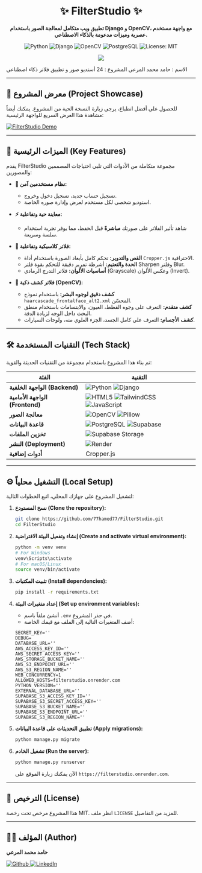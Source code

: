 <div align="center">

# ✨ FilterStudio ✨

**تطبيق ويب متكامل لمعالجة الصور باستخدام Django و OpenCV، مع واجهة مستخدم عصرية وميزات مدعومة بالذكاء الاصطناعي.**

<p align="center">
  <img alt="Python" src="https://img.shields.io/badge/Python-3.11-3776AB?style=for-the-badge&logo=python&logoColor=white"/>
  <img alt="Django" src="https://img.shields.io/badge/Django-4.2-092E20?style=for-the-badge&logo=django&logoColor=white"/>
  <img alt="OpenCV" src="https://img.shields.io/badge/OpenCV-4.x-5C3EE8?style=for-the-badge&logo=opencv&logoColor=white"/>
  <img alt="PostgreSQL" src="https://img.shields.io/badge/PostgreSQL-15-4169E1?style=for-the-badge&logo=postgresql&logoColor=white"/>
  <img alt="License: MIT" src="https://img.shields.io/badge/License-MIT-yellow.svg?style=for-the-badge"/>
</p>

[<img src="https://img.shields.io/badge/Live_Demo-Visit_Site-28a745?style=for-the-badge&logo=render" />](https://filterstudio.onrender.com/)

</div>
الاسم : حامد محمد المرعي
المشروع : 24 أستديو صور و تطبيق فلاتر ذكاء اصطناعي

---

## 📸 معرض المشروع (Project Showcase)

للحصول على أفضل انطباع، يرجى زيارة النسخة الحية من المشروع. يمكنك أيضاً مشاهدة هذا العرض السريع للواجهة الرئيسية:

[![FilterStudio Demo](https://i.imgur.com/uGkF9iR.png)](https://filterstudio.onrender.com/)


---

## 🚀 الميزات الرئيسية (Key Features)

يقدم FilterStudio مجموعة متكاملة من الأدوات التي تلبي احتياجات المصممين والمصورين:

*   **🔐 نظام مستخدمين آمن:**
    *   تسجيل حساب جديد، تسجيل دخول وخروج.
    *   استوديو شخصي لكل مستخدم لعرض وإدارة صوره الخاصة.

*   **⚡️ معاينة حية وتفاعلية:**
    *   شاهد تأثير الفلاتر على صورتك **مباشرةً** قبل الحفظ، مما يوفر تجربة استخدام سلسة وسريعة.

*   **🎨 فلاتر كلاسيكية وتفاعلية:**
    *   **القص والتدوير:** تحكم كامل بأبعاد الصورة باستخدام أداة `Cropper.js` الاحترافية.
    *   **الحدة والتعتيم:** أشرطة تمرير دقيقة للتحكم بقوة فلتر Sharpen وفلتر Blur.
    *   **أساسيات الألوان:** فلاتر التدرج الرمادي (Grayscale) وعكس الألوان (Invert).

*   **🧠 فلاتر كشف ذكية (OpenCV):**
    *   **كشف دقيق لوجوه البشر:** باستخدام نموذج `haarcascade_frontalface_alt2.xml` المحسّن.
    *   **كشف متقدم:** التعرف على وجوه القطط، العيون، والابتسامات باستخدام منطق البحث داخل الوجه لزيادة الدقة.
    *   **كشف الأجسام:** التعرف على كامل الجسد، الجزء العلوي منه، ولوحات السيارات.

---

## 🛠️ التقنيات المستخدمة (Tech Stack)

تم بناء هذا المشروع باستخدام مجموعة من التقنيات الحديثة والقوية:

| الفئة | التقنية |
|---|---|
| **الواجهة الخلفية (Backend)** | ![Python](https://img.shields.io/badge/-Python-3776AB?style=flat-square&logo=python&logoColor=white) ![Django](https://img.shields.io/badge/-Django-092E20?style=flat-square&logo=django&logoColor=white) |
| **الواجهة الأمامية (Frontend)** | ![HTML5](https://img.shields.io/badge/-HTML5-E34F26?style=flat-square&logo=html5&logoColor=white) ![TailwindCSS](https://img.shields.io/badge/-Tailwind_CSS-38B2AC?style=flat-square&logo=tailwind-css&logoColor=white) ![JavaScript](https://img.shields.io/badge/-JavaScript-F7DF1E?style=flat-square&logo=javascript&logoColor=black) |
| **معالجة الصور** | ![OpenCV](https://img.shields.io/badge/-OpenCV-5C3EE8?style=flat-square&logo=opencv&logoColor=white) ![Pillow](https://img.shields.io/badge/-Pillow-a8a8a8?style=flat-square) |
| **قاعدة البيانات** | ![PostgreSQL](https://img.shields.io/badge/-PostgreSQL-4169E1?style=flat-square&logo=postgresql&logoColor=white) ![Supabase](https://img.shields.io/badge/-Supabase-3ECF8E?style=flat-square&logo=supabase&logoColor=white) |
| **تخزين الملفات** | ![Supabase Storage](https://img.shields.io/badge/-Supabase_Storage-3ECF8E?style=flat-square&logo=supabase&logoColor=white) |
| **النشر (Deployment)** | ![Render](https://img.shields.io/badge/-Render-46E3B7?style=flat-square&logo=render&logoColor=white) |
| **أدوات إضافية** | Cropper.js |

---

## ⚙️ التشغيل محلياً (Local Setup)

لتشغيل المشروع على جهازك المحلي، اتبع الخطوات التالية:

1.  **نسخ المستودع (Clone the repository):**
    ```bash
    git clone https://github.com/77hamed77/FilterStudio.git
    cd FilterStudio
    ```

2.  **إنشاء وتفعيل البيئة الافتراضية (Create and activate virtual environment):**
    ```bash
    python -m venv venv
    # For Windows
    venv\Scripts\activate
    # For macOS/Linux
    source venv/bin/activate
    ```

3.  **تثبيت المكتبات (Install dependencies):**
    ```bash
    pip install -r requirements.txt
    ```

4.  **إعداد متغيرات البيئة (Set up environment variables):**
    *   أنشئ ملفاً باسم `.env` في جذر المشروع.
    *   أضف المتغيرات التالية إلى الملف مع قيمك الخاصة:
    ```env
    SECRET_KEY=''
    DEBUG=
    DATABASE_URL=''
    AWS_ACCESS_KEY_ID=''
    AWS_SECRET_ACCESS_KEY=''
    AWS_STORAGE_BUCKET_NAME=''
    AWS_S3_ENDPOINT_URL=''
    AWS_S3_REGION_NAME=''
    WEB_CONCURRENCY=1
    ALLOWED_HOSTS=filterstudio.onrender.com
    PYTHON_VERSION=''
    EXTERNAL_DATABASE_URL=''
    SUPABASE_S3_ACCESS_KEY_ID=''
    SUPABASE_S3_SECRET_ACCESS_KEY=''
    SUPABASE_S3_BUCKET_NAME=''
    SUPABASE_S3_ENDPOINT_URL=''
    SUPABASE_S3_REGION_NAME=''
    ```

5.  **تطبيق التحديثات على قاعدة البيانات (Apply migrations):**
    ```bash
    python manage.py migrate
    ```

6.  **تشغيل الخادم (Run the server):**
    ```bash
    python manage.py runserver
    ```
    الآن يمكنك زيارة الموقع على `https://filterstudio.onrender.com`.

---

## 📜 الترخيص (License)

هذا المشروع مرخص تحت رخصة MIT. انظر ملف `LICENSE` للمزيد من التفاصيل.

---

## 👨‍💻 المؤلف (Author)

**حامد محمد المرعي**

<p>
    <a href="https://github.com/77hamed77" target="_blank">
        <img alt="Github" src="https://img.shields.io/badge/GitHub-181717?style=for-the-badge&logo=github&logoColor=white">
    </a>
    <a href="https://www.linkedin.com/in/hamidmuhammad/" target="_blank">
        <img alt="LinkedIn" src="https://img.shields.io/badge/LinkedIn-0A66C2?style=for-the-badge&logo=linkedin&logoColor=white">
    </a>
</p>